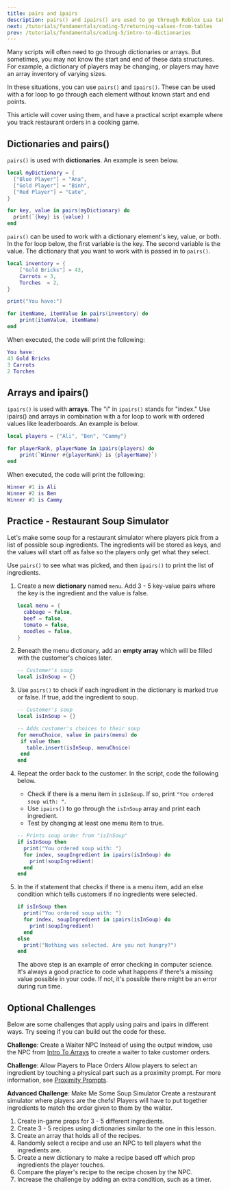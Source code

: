 ```yaml
---
title: pairs and ipairs
description: pairs() and ipairs() are used to go through Roblox Lua tables. This lesson covers how to code them for a script and when to use them.
next: /tutorials/fundamentals/coding-5/returning-values-from-tables
prev: /tutorials/fundamentals/coding-5/intro-to-dictionaries
---
```


Many scripts will often need to go through dictionaries or arrays. But sometimes, you may not know the start and end of these data structures. For example, a dictionary of players may be changing, or players may have an array inventory of varying sizes.

In these situations, you can use `pairs()` and `ipairs()`. These can be used with a for loop to go through each element without known start and end points.

This article will cover using them, and have a practical script example where you track restaurant orders in a cooking game.

## Dictionaries and pairs()

`pairs()` is used with **dictionaries**. An example is seen below.

```lua
local myDictionary = {
  ["Blue Player"] = "Ana",
  ["Gold Player"] = "Binh",
  ["Red Player"] = "Cate",
}

for key, value in pairs(myDictionary) do
  print(`{key} is {value} )
end
```

`pairs()` can be used to work with a dictionary element's key, value, or both. In the for loop below, the first variable is the key. The second variable is the value. The dictionary that you want to work with is passed in to `pairs()`.

```lua
local inventory = {
    ["Gold Bricks"] = 43,
    Carrots = 3,
    Torches  = 2,
}

print("You have:")

for itemName, itemValue in pairs(inventory) do
    print(itemValue, itemName)
end
```

When executed, the code will print the following:

```lua
You have:
43 Gold Bricks
3 Carrots
2 Torches
```

## Arrays and ipairs()

`ipairs()` is used with **arrays**. The "i" in `ipairs()` stands for "index." Use ipairs() and arrays in combination with a for loop to work with ordered values like leaderboards. An example is below.

```lua
local players = {"Ali", "Ben", "Cammy"}

for playerRank, playerName in ipairs(players) do
    print(`Winner #{playerRank} is {playerName}`)
end
```

When executed, the code will print the following:

```lua
Winner #1 is Ali
Winner #2 is Ben
Winner #3 is Cammy
```

## Practice - Restaurant Soup Simulator

Let's make some soup for a restaurant simulator where players pick from a list of possible soup ingredients. The ingredients will be stored as keys, and the values will start off as false so the players only get what they select.

Use `pairs()` to see what was picked, and then `ipairs()` to print the list of ingredients.

1. Create a new **dictionary** named `menu`. Add 3 - 5 key-value pairs where the key is the ingredient and the value is false.

   ```lua
   local menu = {
     cabbage = false,
     beef = false,
     tomato = false,
     noodles = false,
   }
   ```

2. Beneath the menu dictionary, add an **empty array** which will be filled with the customer's choices later.

   ```lua
   -- Customer's soup
   local isInSoup = {}
   ```

3. Use `pairs()` to check if each ingredient in the dictionary is marked true or false. If true, add the ingredient to soup.

   ```lua
   -- Customer's soup
   local isInSoup = {}

   -- Adds customer's choices to their soup
   for menuChoice, value in pairs(menu) do
    if value then
      table.insert(isInSoup, menuChoice)
    end
   end
   ```

4. Repeat the order back to the customer. In the script, code the following below.

   - Check if there is a menu item in `isInSoup`. If so, print `"You ordered soup with: "`.
   - Use `ipairs()` to go through the `isInSoup` array and print each ingredient.
   - Test by changing at least one menu item to true.

   ```lua
   -- Prints soup order from "isInSoup"
   if isInSoup then
     print("You ordered soup with: ")
     for index, soupIngredient in ipairs(isInSoup) do
       print(soupIngredient)
     end
   end
   ```

5. In the if statement that checks if there is a menu item, add an else condition which tells customers if no ingredients were selected.

   ```lua
   if isInSoup then
     print("You ordered soup with: ")
     for index, soupIngredient in ipairs(isInSoup) do
       print(soupIngredient)
     end
   else
     print("Nothing was selected. Are you not hungry?")
   end
   ```

   <Alert severity="info">
   The above step is an example of error checking in computer science. It's always a good practice to code what happens if there's a missing value possible in your code. If not, it's possible there might be an error during run time.
   </Alert>

## Optional Challenges

Below are some challenges that apply using pairs and ipairs in different ways. Try seeing if you can build out the code for these.

**Challenge**: Create a Waiter NPC
Instead of using the output window, use the NPC from [Intro To Arrays](../coding-5/intro-to-arrays.md) to create a waiter to take customer orders.

**Challenge**: Allow Players to Place Orders
Allow players to select an ingredient by touching a physical part such as a proximity prompt. For more information, see [Proximity Prompts](../../../ui/proximity-prompts.md).

**Advanced Challenge**: Make Me Some Soup Simulator
Create a restaurant simulator where players are the chefs! Players will have to put together ingredients to match the order given to them by the waiter.

1. Create in-game props for 3 - 5 different ingredients.
2. Create 3 - 5 recipes using dictionaries similar to the one in this lesson.
3. Create an array that holds all of the recipes.
4. Randomly select a recipe and use an NPC to tell players what the ingredients are.
5. Create a new dictionary to make a recipe based off which prop ingredients the player touches.
6. Compare the player's recipe to the recipe chosen by the NPC.
7. Increase the challenge by adding an extra condition, such as a timer.
